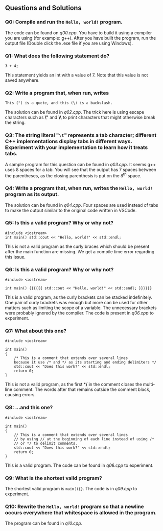 ## Questions and Solutions

### Q0: Compile and run the `Hello, world!` program.

The code can be found on *q00.cpp*. You have to build it using a compiler you are using (for example: g++). After you have built the program, run the output file (Double click the .exe file if you are using Windows).

### Q1: What does the following statement do?
```
3 + 4;
```
This statement yields an int with a value of 7. Note that this value is not saved anywhere.

### Q2: Write a program that, when run, writes
```
This (") is a quote, and this (\) is a backslash.
```
The solution can be found in *q02.cpp*. The trick here is using escape characters such as **\\"** and **\\\\** to print characters that might otherwise break the string.

### Q3: The string literal "`\t`" represents a tab character; different C++ implementations display tabs in different ways. Experiment with your implementation to learn how it treats tabs.
A sample program for this question can be found in *q03.cpp*. It seems g++ uses 8 spaces for a tab. You will see that the output has 7 spaces between the parentheses, as the closing parenthesis is put on the 8<sup>th</sup> space.

### Q4: Write a program that, when run, writes the `Hello, world!` program as its output.
The solution can be found in *q04.cpp*. Four spaces are used instead of tabs to make the output similar to the original code written in VSCode.

### Q5: Is this a valid program? Why or why not?
```
#include <iostream>
int main() std::cout << "Hello, world!" << std::endl;
```
This is not a valid program as the curly braces which should be present after the main function are missing. We get a compile time error regarding this issue.

### Q6: Is this a valid program? Why or why not?
```
#include <iostream>

int main() {{{{{{ std::cout << "Hello, world!" << std::endl; }}}}}}
```
This is a valid program, as the curly brackets can be stacked indefinitely. One pair of curly brackets was enough but more can be used for other matters such as limiting the scope of a variable. The unnecessary brackets were probably ignored by the compiler. The code is present in *q06.cpp* to experiment.

### Q7: What about this one?
```
#include <iostream>

int main()
{
    /* This is a comment that extends over several lines
    because it use /* and */ as its starting and ending delimiters */
    std::cout << "Does this work?" << std::endl;
    return 0;
}
```
This is not a valid program, as the first ***/** in the comment closes the multi-line comment. The words after that remains outside the comment block, causing errors.

### Q8: ...and this one?
```
#include <iostream>

int main()
{
    // This is a comment that extends over several lines
    // by using // at the beginning of each line instead of using /*
    // or */ to delimit comments.
    std::cout << "Does this work?" << std::endl;
    return 0;
}
```
This is a valid program. The code can be found in *q08.cpp* to experiment.

### Q9: What is the shortest valid program?
The shortest valid program is `main(){}`. The code is in *q09.cpp* to experiment.

### Q10: Rewrite the `Hello, world!` program so that a newline occurs everywhere that whitespace is allowed in the program.
The program can be found in *q10.cpp*.